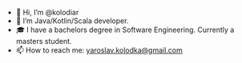 - 👋 Hi, I’m @kolodiar
- 👀 I’m Java/Kotlin/Scala developer.
- 🎓 I have a bachelors degree in Software Engineering. Currently a masters student.
- 📫 How to reach me: yaroslav.kolodka@gmail.com

<!---
kolodiar/kolodiar is a ✨ special ✨ repository because its `README.md` (this file) appears on your GitHub profile.
You can click the Preview link to take a look at your changes.
--->
